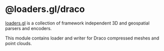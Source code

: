 # @loaders.gl/draco

[loaders.gl](https://uber-web.github.io/loaders.gl/#/docs) is a collection of framework independent 3D and geospatial parsers and encoders.

This module contains loader and writer for Draco compressed meshes and point clouds.